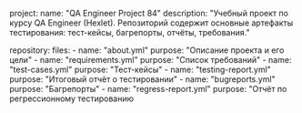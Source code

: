 project:
  name: "QA Engineer Project 84"
  description: "Учебный проект по курсу QA Engineer (Hexlet). Репозиторий содержит основные артефакты тестирования: тест-кейсы, багрепорты, отчёты, требования."

repository:
  files:
    - name: "about.yml"
      purpose: "Описание проекта и его цели"
    - name: "requirements.yml"
      purpose: "Список требований"
    - name: "test-cases.yml"
      purpose: "Тест-кейсы"
    - name: "testing-report.yml"
      purpose: "Итоговый отчёт о тестировании"
    - name: "bugreports.yml"
      purpose: "Багрепорты"
    - name: "regress-report.yml"
      purpose: "Отчёт по регрессионному тестированию
